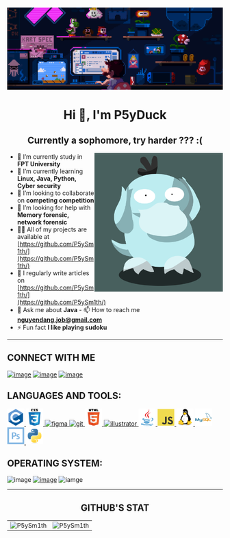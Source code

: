 [![MasterHead](https://github.com/P5ySm1th/P5ySm1th/blob/main/CODING.gif)](https://rishavchanda.io)

<div>
  <h1 align="center">Hi 👋, I'm P5yDuck</h1>

  <h2 align="center">Currently a sophomore, try harder ??? :(</h2>
  <img
    align="right"
    alt="Coding"
    width="300"
    src="https://github.com/P5ySm1th/P5ySm1th/blob/main/PSYDUCK.gif"
  />

  - 🔭 I’m currently study in **FPT University**
  - 🌱 I’m currently learning **Linux, Java, Python, Cyber security**
  - 👯 I’m looking to collaborate on **competing competition** 
  - 🤝 I’m looking for help with **Memory forensic, network forensic** 
  - 👨‍💻 All of my projects are available at [https://github.com/P5ySm1th/](https://github.com/P5ySm1th/) 
  - 📝 I regularly write articles on [https://github.com/P5ySm1th/](https://github.com/P5ySm1th/)
  - 💬 Ask me about **Java** - 📫 How to reach me **nguyendang.job@gmail.com**
  - ⚡ Fun fact **I like playing sudoku**
</div>

<hr />
<h2 align="left">CONNECT WITH ME</h2>
<div align="left">

  [![image](https://img.shields.io/badge/Facebook-1877F2?style=for-the-badge&logo=facebook&logoColor=white)](https://www.facebook.com/dhnguynn) [![image](https://img.shields.io/badge/Gmail-D14836?style=for-the-badge&logo=gmail&logoColor=white)](mailto:nguyendang.job@gmail.com) [![image](https://img.shields.io/badge/LinkedIn-0077B5?style=for-the-badge&logo=linkedin&logoColor=white)](https://www.linkedin.com/in/dhnguynn)
</div>

<h2 align="left">LANGUAGES AND TOOLS:</h2>
<div align="left">
  <p align="c">
    <a href="https://www.cprogramming.com/" target="_blank" rel="noreferrer">
      <img
        src="https://raw.githubusercontent.com/devicons/devicon/master/icons/c/c-original.svg"
        alt="c"
        width="40"
        height="40"
      />
    </a>
    <a href="https://www.w3schools.com/css/" target="_blank" rel="noreferrer">
      <img
        src="https://raw.githubusercontent.com/devicons/devicon/master/icons/css3/css3-original-wordmark.svg"
        alt="css3"
        width="40"
        height="40"
      />
    </a>
    <a href="https://www.figma.com/" target="_blank" rel="noreferrer">
      <img
        src="https://www.vectorlogo.zone/logos/figma/figma-icon.svg"
        alt="figma"
        width="40"
        height="40"
      />
    </a>
    <a href="https://git-scm.com/" target="_blank" rel="noreferrer">
      <img
        src="https://www.vectorlogo.zone/logos/git-scm/git-scm-icon.svg"
        alt="git"
        width="40"
        height="40"
      />
    </a>
    <a href="https://www.w3.org/html/" target="_blank" rel="noreferrer">
      <img
        src="https://raw.githubusercontent.com/devicons/devicon/master/icons/html5/html5-original-wordmark.svg"
        alt="html5"
        width="40"
        height="40"
      />
    </a>
    <a
      href="https://www.adobe.com/in/products/illustrator.html"
      target="_blank"
      rel="noreferrer"
    >
      <img
        src="https://www.vectorlogo.zone/logos/adobe_illustrator/adobe_illustrator-icon.svg"
        alt="illustrator"
        width="40"
        height="40"
      />
    </a>
    <a href="https://www.java.com" target="_blank" rel="noreferrer">
      <img
        src="https://raw.githubusercontent.com/devicons/devicon/master/icons/java/java-original.svg"
        alt="java"
        width="40"
        height="40"
      />
    </a>
    <a
      href="https://developer.mozilla.org/en-US/docs/Web/JavaScript"
      target="_blank"
      rel="noreferrer"
    >
      <img
        src="https://raw.githubusercontent.com/devicons/devicon/master/icons/javascript/javascript-original.svg"
        alt="javascript"
        width="40"
        height="40"
      />
    </a>
    <a href="https://www.linux.org/" target="_blank" rel="noreferrer">
      <img
        src="https://raw.githubusercontent.com/devicons/devicon/master/icons/linux/linux-original.svg"
        alt="linux"
        width="40"
        height="40"
      />
    </a>
    <a href="https://www.mysql.com/" target="_blank" rel="noreferrer">
      <img
        src="https://raw.githubusercontent.com/devicons/devicon/master/icons/mysql/mysql-original-wordmark.svg"
        alt="mysql"
        width="40"
        height="40"
      />
    </a>
    <a href="https://www.photoshop.com/en" target="_blank" rel="noreferrer">
      <img
        src="https://raw.githubusercontent.com/devicons/devicon/master/icons/photoshop/photoshop-line.svg"
        alt="photoshop"
        width="40"
        height="40"
      />
    </a>
    <a href="https://www.python.org" target="_blank" rel="noreferrer">
      <img
        src="https://raw.githubusercontent.com/devicons/devicon/master/icons/python/python-original.svg"
        alt="python"
        width="40"
        height="40"
      />
    </a>
  </p>
</div>
<h2 align="left">OPERATING SYSTEM:</h2>
<div align="left">

  ![image](https://img.shields.io/badge/Linux-FCC624?style=for-the-badge&logo=linux&logoColor=black) [![image](https://img.shields.io/badge/Windows-0078D6?style=for-the-badge&logo=windows&logoColor=white)](mailto:nguyendang.job@gmail.com) ![iamge](https://img.shields.io/badge/iOS-000000?style=for-the-badge&logo=ios&logoColor=white)
</div>


<hr>  
    <h2 align=center>GITHUB'S STAT</h2>
    <div>
        <table>
            <tr>
            <td>
                <img
                src="https://github-readme-stats.vercel.app/api?username=p5ysm1th&show_icons=true&locale=en"
                alt="P5ySm1th"
                />
            </td>
            <td>
                <img
                src="https://github-readme-streak-stats.herokuapp.com/?user=p5ysm1th&"
                alt="P5ySm1th"
                />
            </td>
            </tr>
        </table>
    </div>
</hr>



